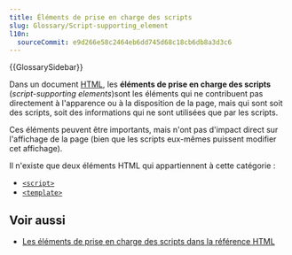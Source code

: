 ```yaml
---
title: Éléments de prise en charge des scripts
slug: Glossary/Script-supporting_element
l10n:
  sourceCommit: e9d266e58c2464eb6dd745d68c18cb6db8a3d3c6
---
```


{{GlossarySidebar}}

Dans un document [HTML](/fr/docs/Glossary/HTML), les **éléments de prise en charge des scripts** (<i lang="en">script-supporting elements</i>)sont les éléments qui ne contribuent pas directement à l'apparence ou à la disposition de la page, mais qui sont soit des scripts, soit des informations qui ne sont utilisées que par les scripts.

Ces éléments peuvent être importants, mais n'ont pas d'impact direct sur l'affichage de la page (bien que les scripts eux-mêmes puissent modifier cet affichage).

Il n'existe que deux éléments HTML qui appartiennent à cette catégorie&nbsp;:

- [`<script>`](/fr/docs/Web/HTML/Reference/Elements/script)
- [`<template>`](/fr/docs/Web/HTML/Reference/Elements/template)

## Voir aussi

- [Les éléments de prise en charge des scripts dans la référence HTML](/fr/docs/Web/HTML/Guides/Content_categories#éléments_supports_de_script)
